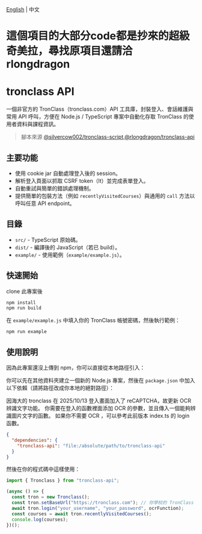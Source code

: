 [English](./README.md) | 中文
# 這個項目的大部分code都是抄來的超級奇美拉，尋找原項目還請洽rlongdragon
# tronclass API

一個非官方的 TronClass（tronclass.com）API 工具庫，封裝登入、會話維護與常用 API 呼叫，方便在 Node.js / TypeScript 專案中自動化存取 TronClass 的使用者資料與課程資訊。
> 腳本來源 [@silvercow002/tronclass-script](https://github.com/silvercow002/tronclass-script),[@rlongdragon/tronclass-api](https://github.com/rlongdragon/tronclass-api)

## 主要功能

- 使用 cookie jar 自動處理登入後的 session。
- 解析登入頁面以抓取 CSRF token（lt）並完成表單登入。
- 自動重試與簡單的錯誤處理機制。
- 提供簡單的包裝方法（例如 `recentlyVisitedCourses`）與通用的 `call` 方法以呼叫任意 API endpoint。

## 目錄

- `src/` - TypeScript 原始碼。
- `dist/` - 編譯後的 JavaScript（若已 build）。
- `example/` - 使用範例（`example/example.js`）。

## 快速開始

clone 此專案後
```bash
npm install
npm run build
```

在 `example/example.js` 中填入你的 TronClass 帳號密碼，然後執行範例：
```bash
npm run example
```

## 使用說明
因為此專案還沒上傳到 npm，你可以直接從本地路徑引入：

你可以先在其他資料夾建立一個新的 Node.js 專案，然後在 `package.json` 中加入以下依賴（請將路徑改成你本地的絕對路徑）：

因海大的 tronclass 在 2025/10/13 登入畫面加入了 reCAPTCHA，故更新 OCR 辨識文字功能。
你需要在登入的函數裡面添加 OCR 的參數，並且傳入一個能夠辨識圖片文字的函數。
如果你不需要 OCR ，可以參考此前版本 index.ts 的 login 函數。

```json
{
  "dependencies": {
    "tronclass-api": "file:/absolute/path/to/tronclass-api"
  } 
}
```

然後在你的程式碼中這樣使用：

```javascript
import { Tronclass } from "tronclass-api";

(async () => {
  const tron = new Tronclass();
  const tron.setBaseUrl("https://tronclass.com"); // 你學校的 TronClass 網址
  await tron.login("your_username", "your_password", ocrFunction);
  const courses = await tron.recentlyVisitedCourses();
  console.log(courses);
})();
```

